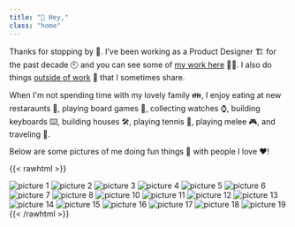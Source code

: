 ```yaml
---
title: "👋 Hey,"
class: "home"
---
```

Thanks for stopping by 🙏. I've been working as a Product Designer 🏗️ for the past decade 🕙 and you can see some of [my work here](/work/) 👨‍💻. I also do things [outside of work](/not-work/) 💃 that I sometimes share.

When I'm not spending time with my lovely family 👪, I enjoy eating at new restaraunts 🍜, playing board games 🎲, collecting watches ⌚, building keyboards ⌨️, building houses 🛠️, playing tennis 🎾, playing melee 🎮, and traveling 🧭.

Below are some pictures of me doing fun things 🥳 with people I love ❤️!

{{< rawhtml >}}
<div id="images-wrapper" class="grid gap-1 md:grid-cols-3 mt-4 mx-auto">
    <img src="/images/1.jpg" alt="picture 1" class="w-full h-auto p-2">
    <img src="/images/2.jpg" alt="picture 2" class="w-full h-auto p-2">
    <img src="/images/4.jpg" alt="picture 3" class="w-full h-auto p-2">
    <img src="/images/5.jpg" alt="picture 4" class="w-full h-auto p-2">
    <img src="/images/6.jpg" alt="picture 5" class="w-full h-auto p-2">
    <img src="/images/7.jpg" alt="picture 6" class="w-full h-auto p-2">
    <img src="/images/8.jpg" alt="picture 7" class="w-full h-auto p-2">
    <img src="/images/9.jpg" alt="picture 8" class="w-full h-auto p-2">
    <img src="/images/10.jpg" alt="picture 10" class="w-full h-auto p-2">
    <img src="/images/11.jpg" alt="picture 11" class="w-full h-auto p-2">
    <img src="/images/12.jpg" alt="picture 12" class="w-full h-auto p-2">
    <img src="/images/13.jpg" alt="picture 13" class="w-full h-auto p-2">
    <img src="/images/14.jpg" alt="picture 14" class="w-full h-auto p-2">
    <img src="/images/15.jpg" alt="picture 15" class="w-full h-auto p-2">
    <img src="/images/16.jpg" alt="picture 16" class="w-full h-auto p-2">
    <img src="/images/17.jpg" alt="picture 17" class="w-full h-auto p-2">
    <img src="/images/18.jpg" alt="picture 18" class="w-full h-auto p-2">
    <img src="/images/19.jpg" alt="picture 19" class="w-full h-auto p-2">
</div>
{{< /rawhtml >}}